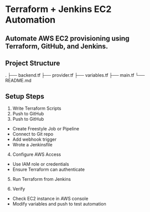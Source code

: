 # Terraform + Jenkins EC2 Automation
## Automate AWS EC2 provisioning using Terraform, GitHub, and Jenkins.

## Project Structure
.
├── backend.tf
├── provider.tf
├── variables.tf
├── main.tf
└── README.md

## Setup Steps
1. Write Terraform Scripts
2. Push to GitHub
3. Push to GitHub
- Create Freestyle Job or Pipeline
- Connect to Git repo
- Add webhook trigger
- Wrote a Jenkinsfile

4. Configure AWS Access
- Use IAM role or credentials
- Ensure Terraform can authenticate

5. Run Terraform from Jenkins

6. Verify
- Check EC2 instance in AWS console
- Modify variables and push to test automation